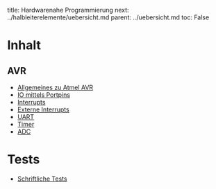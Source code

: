 title: Hardwarenahe Programmierung
next: ../halbleiterelemente/uebersicht.md
parent: ../uebersicht.md
toc: False

# Inhalt
## AVR
* [Allgemeines zu Atmel AVR]({filename}avr_allgemein.md)
* [IO mittels Portpins]({filename}avr_port_io.md)
* [Interrupts]({filename}avr_interrupts.md)
* [Externe Interrupts]({filename}avr_externer_interrupt.md)
* [UART]({filename}avr_uart.md)
* [Timer]({filename}avr_timer.md)
* [ADC]({filename}avr_adc.md)

# Tests
* [Schriftliche Tests]({filename}test_hardwarenahe_programmierung.md)
